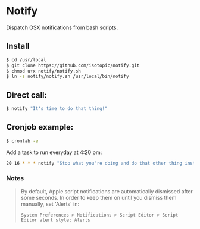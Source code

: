 # Notify
Dispatch OSX notifications from bash scripts.

## Install
```sh
$ cd /usr/local
$ git clone https://github.com/isotopic/notify.git
$ chmod u+x notify/notify.sh
$ ln -s notify/notify.sh /usr/local/bin/notify
```

## Direct call:
```sh
$ notify "It's time to do that thing!"
```

## Cronjob example:
```sh
$ crontab -e
```

Add a task to run everyday at 4:20 pm:
```sh
20 16 * * * notify "Stop what you're doing and do that other thing instead!"
```

### Notes
> By default, Apple script notifications are automatically dismissed after some seconds.
> In order to keep them on until you dismiss them manually, set 'Alerts' in:
>
> `System Preferences > Notifications > Script Editor > Script Editor alert style: Alerts`
